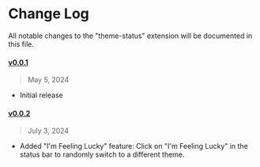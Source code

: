 # Change Log

All notable changes to the "theme-status" extension will be documented in this file.

#### [v0.0.1](https://github.com/bayramarslan/vscode-theme-display/tree/0.0.1)

> May 5, 2024

- Initial release


#### [v0.0.2](https://github.com/bayramarslan/vscode-theme-display/compare/0.0.1...0.0.2)

> July 3, 2024

- Added "I'm Feeling Lucky" feature: Click on "I'm Feeling Lucky" in the status bar to randomly switch to a different theme.
